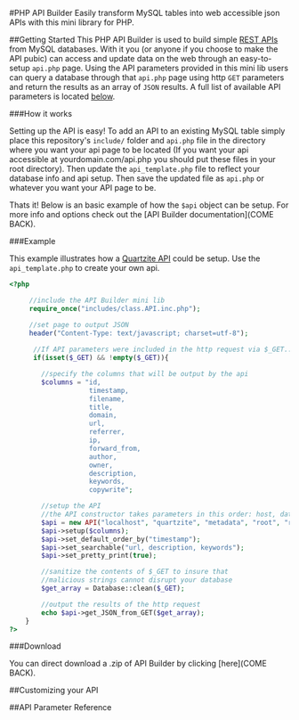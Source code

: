 #PHP API Builder
Easily transform MySQL tables into web accessible json APIs with this mini library for PHP.

##Getting Started
This PHP API Builder is used to build simple [REST APIs](http://en.wikipedia.org/wiki/Representational_state_transfer) from MySQL databases. With it you (or anyone if you choose to make the API pubic) can access and update data on the web through an easy-to-setup `api.php` page. Using the API parameters provided in this mini lib users can query a database through that `api.php` page using http `GET` parameters and return the results as an array of `JSON` results. A full list of available API parameters is located [below](#api-parameter-reference). 

###How it works

Setting up the API is easy! To add an API to an existing MySQL table simply place this repository's `include/` folder and `api.php` file in the directory where you want your api page to be located (If you want your api accessible at yourdomain.com/api.php you should put these files in your root directory). Then update the `api_template.php` file to reflect your database info and api setup. Then save the updated file as `api.php` or whatever you want your API page to be.

Thats it! Below is an basic example of how the `$api` object can be setup. For more info and options check out the [API Builder documentation](COME BACK).

###Example

This example illustrates how a [Quartzite API](https://github.com/brannondorsey/quartzite) could be setup. Use the `api_template.php` to create your own api.

```php
<?php

	 //include the API Builder mini lib
	 require_once("includes/class.API.inc.php");

	 //set page to output JSON
	 header("Content-Type: text/javascript; charset=utf-8");
	 
	  //If API parameters were included in the http request via $_GET...
	  if(isset($_GET) && !empty($_GET)){

	  	//specify the columns that will be output by the api
	  	$columns = "id, 
	  				timestamp, 
	  				filename, 
	  				title, 
	  				domain, 
	  				url, 
	  				referrer, 
	  				ip, 
	  				forward_from, 
	  				author, 
	  				owner, 
	  				description, 
	  				keywords, 
	  				copywrite";

	  	//setup the API
	  	//the API constructor takes parameters in this order: host, database, table, username, password
	  	$api = new API("localhost", "quartzite", "metadata", "root", "root");
	  	$api->setup($columns);
	  	$api->set_default_order_by("timestamp");
	  	$api->set_searchable("url, description, keywords");
	  	$api->set_pretty_print(true);

	  	//sanitize the contents of $_GET to insure that 
	  	//malicious strings cannot disrupt your database
	 	$get_array = Database::clean($_GET);

	 	//output the results of the http request
	 	echo $api->get_JSON_from_GET($get_array);
	}
?>
```

###Download

You can direct download a .zip of API Builder by clicking [here](COME BACK).

##Customizing your API


##API Parameter Reference